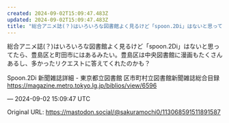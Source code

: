 ```yaml
---
created: 2024-09-02T15:09:47.483Z
updated: 2024-09-02T15:09:47.483Z
title: "総合アニメ誌(？)はいろいろな図書館よく見るけど「spoon.2Di」はないと思ってたら、豊島区と町田市にはあるみたい。豊島区は中央図書館に漫画もたくさんあるし[...]"
---
```


<p>総合アニメ誌(？)はいろいろな図書館よく見るけど「spoon.2Di」はないと思ってたら、豊島区と町田市にはあるみたい。豊島区は中央図書館に漫画もたくさんあるし、多かったリクエストに答えてくれたのかも？</p><p>Spoon.2Di 新聞雑誌詳細 - 東京都立図書館 区市町村立図書館新聞雑誌総合目録<br /><a href="https://magazine.metro.tokyo.lg.jp/biblios/view/6596" target="_blank" rel="nofollow noopener noreferrer" translate="no"><span class="invisible">https://</span><span class="ellipsis">magazine.metro.tokyo.lg.jp/bib</span><span class="invisible">lios/view/6596</span></a></p>

&mdash; 2024-09-02 15:09:47 UTC

Original URL: https://mastodon.social/@sakuramochi0/113068591511891587
